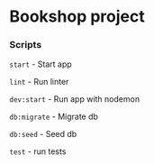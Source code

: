# Bookshop project

### Scripts
`start` - Start app

`lint` - Run linter

`dev:start` - Run app with nodemon

`db:migrate` - Migrate db

`db:seed` - Seed db

`test` - run tests
